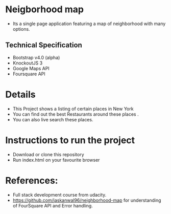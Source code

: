 # Neigborhood map 
+ Its a single page application featuring a map of neighborhood with many options.

## Technical Specification
+ Bootstrap v4.0 (alpha)
+ KnockoutJS 3
+ Google Maps API
+ Foursquare API

# Details
+ This Project shows a listing of certain places in New York 
+ You can find out the best Restaurants around these places .
+ You can also live search these places.

# Instructions to run the project
+ Download or clone this repository
+ Run index.html on your favourite browser

# References:
  + Full stack development course from udacity.
  + https://github.com/jaskanwal96/neighborhood-map for understanding of FourSquare API and Error handling.
  
